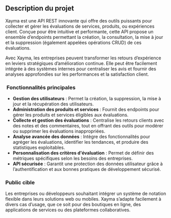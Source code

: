 ## Description du projet

Xayma est une API REST innovante qui offre des outils puissants pour collecter et gérer les évaluations de services, produits, ou expériences client. Conçue pour être intuitive et performante, cette API propose un ensemble d’endpoints permettant la création, la consultation, la mise à jour et la suppression (également appelées opérations CRUD) de ces évaluations.

Avec Xayma, les entreprises peuvent transformer les retours d’expérience en leviers stratégiques d’amélioration continue. Elle peut être facilement intégrée à des systèmes internes pour centraliser les avis et fournir des analyses approfondies sur les performances et la satisfaction client.

###  Fonctionnalités principales

- **Gestion des utilisateurs** : Permet la création, la suppression, la mise à jour et la récupération des utilisateurs.
- **Administration des produits et services** : Fournit des endpoints pour gérer les produits et services éligibles aux évaluations.
- **Collecte et gestion des évaluations** : Centralise les retours clients avec des notes et des commentaires, tout en offrant des outils pour modérer ou supprimer les évaluations inappropriées.
- **Analyse avancée des données** : Intègre des fonctionnalités pour agréger les évaluations, identifier les tendances, et produire des statistiques exploitables.
- **Personnalisation des critères d'évaluation** : Permet de définir des métriques spécifiques selon les besoins des entreprises.
- **API sécurisée** : Garantit une protection des données utilisateur grâce à l’authentification et aux bonnes pratiques de développement sécurisé.

### Public cible

Les entreprises ou développeurs souhaitant intégrer un système de notation flexible dans leurs solutions web ou mobiles. Xayma s’adapte facilement à divers cas d’usage, que ce soit pour des boutiques en ligne, des applications de services ou des plateformes collaboratives.
